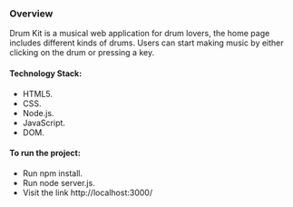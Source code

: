 ### Overview

Drum Kit is a musical web application for drum lovers, the home page includes different kinds of drums. Users can start making music by either clicking on the drum or pressing a key.

#### Technology Stack:

- HTML5.
- CSS.
- Node.js.
- JavaScript.
- DOM.

#### To run the project:

- Run npm install.
- Run node server.js.
- Visit the link http://localhost:3000/
